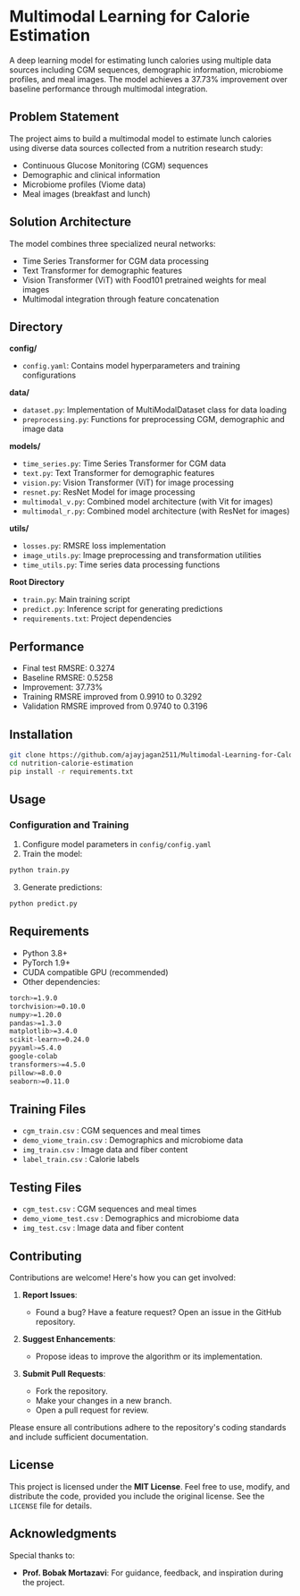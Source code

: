 # Multimodal Learning for Calorie Estimation

A deep learning model for estimating lunch calories using multiple data sources including CGM sequences, demographic information, microbiome profiles, and meal images. The model achieves a 37.73% improvement over baseline performance through multimodal integration.

## **Problem Statement**

The project aims to build a multimodal model to estimate lunch calories using diverse data sources collected from a nutrition research study:
- Continuous Glucose Monitoring (CGM) sequences
- Demographic and clinical information
- Microbiome profiles (Viome data)
- Meal images (breakfast and lunch)

## **Solution Architecture**

The model combines three specialized neural networks:
- Time Series Transformer for CGM data processing
- Text Transformer for demographic features
- Vision Transformer (ViT) with Food101 pretrained weights for meal images
- Multimodal integration through feature concatenation


## **Directory**

**config/**
- `config.yaml`: Contains model hyperparameters and training configurations

**data/**
- `dataset.py`: Implementation of MultiModalDataset class for data loading
- `preprocessing.py`: Functions for preprocessing CGM, demographic and image data

**models/**
- `time_series.py`: Time Series Transformer for CGM data
- `text.py`: Text Transformer for demographic features
- `vision.py`: Vision Transformer (ViT) for image processing
- `resnet.py`: ResNet Model for image processing
- `multimodal_v.py`: Combined model architecture (with Vit for images)
- `multimodal_r.py`: Combined model architecture (with ResNet for images)

**utils/**
- `losses.py`: RMSRE loss implementation
- `image_utils.py`: Image preprocessing and transformation utilities
- `time_utils.py`: Time series data processing functions

**Root Directory**
- `train.py`: Main training script
- `predict.py`: Inference script for generating predictions
- `requirements.txt`: Project dependencies


## **Performance**

- Final test RMSRE: 0.3274
- Baseline RMSRE: 0.5258
- Improvement: 37.73%
- Training RMSRE improved from 0.9910 to 0.3292
- Validation RMSRE improved from 0.9740 to 0.3196

## Installation

```bash
git clone https://github.com/ajayjagan2511/Multimodal-Learning-for-Calorie-Estimation.git
cd nutrition-calorie-estimation
pip install -r requirements.txt
```

## **Usage**

### Configuration and Training
1. Configure model parameters in `config/config.yaml`
2. Train the model:
```bash
python train.py
```
3. Generate predictions:
```bash
python predict.py
```

## **Requirements**

- Python 3.8+
- PyTorch 1.9+
- CUDA compatible GPU (recommended)
- Other dependencies:
```bash
torch>=1.9.0
torchvision>=0.10.0
numpy>=1.20.0
pandas>=1.3.0
matplotlib>=3.4.0
scikit-learn>=0.24.0
pyyaml>=5.4.0
google-colab
transformers>=4.5.0
pillow>=8.0.0
seaborn>=0.11.0
```

## **Training Files**
- `cgm_train.csv`          : CGM sequences and meal times
- `demo_viome_train.csv`   : Demographics and microbiome data
- `img_train.csv`          : Image data and fiber content
- `label_train.csv`        : Calorie labels

## **Testing Files**  
- `cgm_test.csv`          : CGM sequences and meal times
- `demo_viome_test.csv`   : Demographics and microbiome data
- `img_test.csv`          : Image data and fiber content

## **Contributing**

Contributions are welcome! Here's how you can get involved:

1. **Report Issues**:
   - Found a bug? Have a feature request? Open an issue in the GitHub repository.

2. **Suggest Enhancements**:
   - Propose ideas to improve the algorithm or its implementation.

3. **Submit Pull Requests**:
   - Fork the repository.
   - Make your changes in a new branch.
   - Open a pull request for review.

Please ensure all contributions adhere to the repository's coding standards and include sufficient documentation.


## **License**

This project is licensed under the **MIT License**. Feel free to use, modify, and distribute the code, provided you include the original license. See the `LICENSE` file for details.


## **Acknowledgments**

Special thanks to:
- **Prof. Bobak Mortazavi**: For guidance, feedback, and inspiration during the project.






